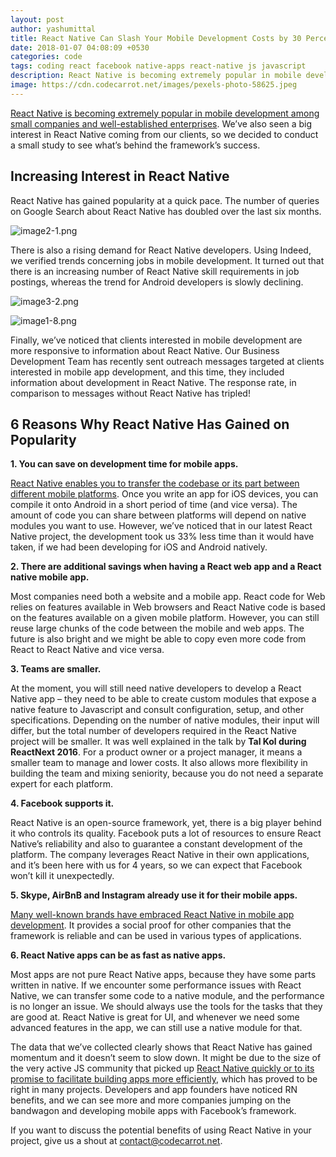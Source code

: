 ```yaml
---
layout: post
author: yashumittal
title: React Native Can Slash Your Mobile Development Costs by 30 Percent
date: 2018-01-07 04:08:09 +0530
categories: code
tags: coding react facebook native-apps react-native js javascript
description: React Native is becoming extremely popular in mobile development among small companies and well-established enterprises. We’ve also seen a big interest in React Native coming from our clients, so we decided to conduct a small study to see what’s behind the framework’s success.
image: https://cdn.codecarrot.net/images/pexels-photo-58625.jpeg
---
```


[React Native is becoming extremely popular in mobile development among small companies and well-established enterprises](/9-great-apps-written-with-react-native). We’ve also seen a big interest in React Native coming from our clients, so we decided to conduct a small study to see what’s behind the framework’s success.

## Increasing Interest in React Native

React Native has gained popularity at a quick pace. The number of queries on Google Search about React Native has doubled over the last six months.

![image2-1.png](https://cdn.codecarrot.net/images/image2-1.png)

There is also a rising demand for React Native developers. Using Indeed, we verified trends concerning jobs in mobile development. It turned out that there is an increasing number of React Native skill requirements in job postings, whereas the trend for Android developers is slowly declining.

![image3-2.png](https://cdn.codecarrot.net/images/image3-2.png)

![image1-8.png](https://cdn.codecarrot.net/images/image1-8.png)

Finally, we’ve noticed that clients interested in mobile development are more responsive to information about React Native. Our Business Development Team has recently sent outreach messages targeted at clients interested in mobile app development, and this time, they included information about development in React Native. The response rate, in comparison to messages without React Native has tripled!

## 6 Reasons Why React Native Has Gained on Popularity

**1. You can save on development time for mobile apps.**

[React Native enables you to transfer the codebase or its part between different mobile platforms](/why-you-should-consider-react-native-for-your-mobile-app). Once you write an app for iOS devices, you can compile it onto Android in a short period of time (and vice versa). The amount of code you can share between platforms will depend on native modules you want to use. However, we’ve noticed that in our latest React Native project, the development took us 33% less time than it would have taken, if we had been developing for iOS and Android natively.

**2. There are additional savings when having a React web app and a React native mobile app.**

Most companies need both a website and a mobile app. React code for Web relies on features available in Web browsers and React Native code is based on the features available on a given mobile platform. However, you can still reuse large chunks of the code between the mobile and web apps. The future is also bright and we might be able to copy even more code from React to React Native and vice versa.

**3. Teams are smaller.**

At the moment, you will still need native developers to develop a React Native app – they need to be able to create custom modules that expose a native feature to Javascript and consult configuration, setup, and other specifications. Depending on the number of native modules, their input will differ, but the total number of developers required in the React Native project will be smaller. It was well explained in the talk by **Tal Kol during ReactNext 2016**. For a product owner or a project manager, it means a smaller team to manage and lower costs. It also allows more flexibility in building the team and mixing seniority, because you do not need a separate expert for each platform.

<div data-type="youtube" data-video-id="abSNo2P9mMM"></div>

**4. Facebook supports it.**

React Native is an open-source framework, yet, there is a big player behind it who controls its quality. Facebook puts a lot of resources to ensure React Native’s reliability and also to guarantee a constant development of the platform. The company leverages React Native in their own applications, and it’s been here with us for 4 years, so we can expect that Facebook won’t kill it unexpectedly.

**5. Skype, AirBnB and Instagram already use it for their mobile apps.**

[Many well-known brands have embraced React Native in mobile app development](/9-great-apps-written-with-react-native). It provides a social proof for other companies that the framework is reliable and can be used in various types of applications.

**6. React Native apps can be as fast as native apps.**

Most apps are not pure React Native apps, because they have some parts written in native. If we encounter some performance issues with React Native, we can transfer some code to a native module, and the performance is no longer an issue. We should always use the tools for the tasks that they are good at. React Native is great for UI, and whenever we need some advanced features in the app, we can still use a native module for that.

The data that we’ve collected clearly shows that React Native has gained momentum and it doesn’t seem to slow down. It might be due to the size of the very active JS community that picked up [React Native quickly or to its promise to facilitate building apps more efficiently](/4-kinds-of-applications-to-build-with-react-native), which has proved to be right in many projects. Developers and app founders have noticed RN benefits, and we can see more and more companies jumping on the bandwagon and developing mobile apps with Facebook’s framework.

If you want to discuss the potential benefits of using React Native in your project, give us a shout at [contact@codecarrot.net](mailto:contact@codecarrot.net).
